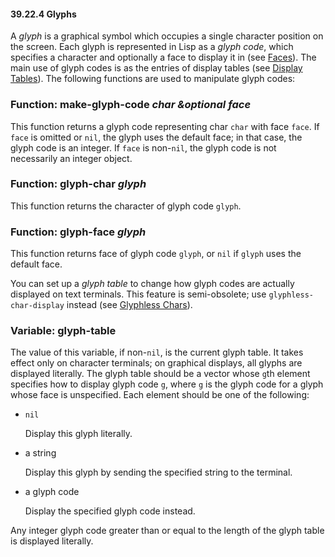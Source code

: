 

#### 39.22.4 Glyphs

A *glyph* is a graphical symbol which occupies a single character position on the screen. Each glyph is represented in Lisp as a *glyph code*, which specifies a character and optionally a face to display it in (see [Faces](Faces.html)). The main use of glyph codes is as the entries of display tables (see [Display Tables](Display-Tables.html)). The following functions are used to manipulate glyph codes:

### Function: **make-glyph-code** *char \&optional face*

This function returns a glyph code representing char `char` with face `face`. If `face` is omitted or `nil`, the glyph uses the default face; in that case, the glyph code is an integer. If `face` is non-`nil`, the glyph code is not necessarily an integer object.

### Function: **glyph-char** *glyph*

This function returns the character of glyph code `glyph`.

### Function: **glyph-face** *glyph*

This function returns face of glyph code `glyph`, or `nil` if `glyph` uses the default face.

You can set up a *glyph table* to change how glyph codes are actually displayed on text terminals. This feature is semi-obsolete; use `glyphless-char-display` instead (see [Glyphless Chars](Glyphless-Chars.html)).

### Variable: **glyph-table**

The value of this variable, if non-`nil`, is the current glyph table. It takes effect only on character terminals; on graphical displays, all glyphs are displayed literally. The glyph table should be a vector whose `g`th element specifies how to display glyph code `g`, where `g` is the glyph code for a glyph whose face is unspecified. Each element should be one of the following:

*   `nil`

    Display this glyph literally.

*   a string

    Display this glyph by sending the specified string to the terminal.

*   a glyph code

    Display the specified glyph code instead.

Any integer glyph code greater than or equal to the length of the glyph table is displayed literally.
